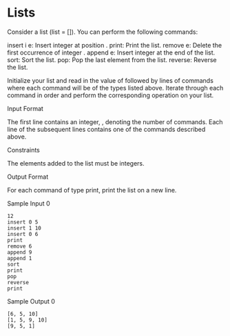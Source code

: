 # Lists

Consider a list (list = []). You can perform the following commands:

insert i e: Insert integer  at position .
print: Print the list.
remove e: Delete the first occurrence of integer .
append e: Insert integer  at the end of the list.
sort: Sort the list.
pop: Pop the last element from the list.
reverse: Reverse the list.

Initialize your list and read in the value of  followed by  lines of commands where each command will be of the  types listed above. Iterate through each command in order and perform the corresponding operation on your list.

Input Format

The first line contains an integer, , denoting the number of commands.
Each line  of the  subsequent lines contains one of the commands described above.

Constraints

The elements added to the list must be integers.

Output Format

For each command of type print, print the list on a new line.

Sample Input 0

```
12
insert 0 5
insert 1 10
insert 0 6
print
remove 6
append 9
append 1
sort
print
pop
reverse
print

```

Sample Output 0

```
[6, 5, 10]
[1, 5, 9, 10]
[9, 5, 1]

```
